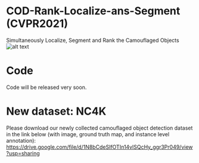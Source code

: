 # COD-Rank-Localize-ans-Segment (CVPR2021)
Simultaneously Localize, Segment and Rank the Camouflaged Objects
![alt text](./overview.png)

# Code
Code will be released very soon.

# New dataset: NC4K
Please download our newly collected camouflaged object detection dataset in the link below (with image, ground truth map, and instance level annotation):
https://drive.google.com/file/d/1N8bCdeSIfOTIn14vlSQcHy_ggr3Pr049/view?usp=sharing




